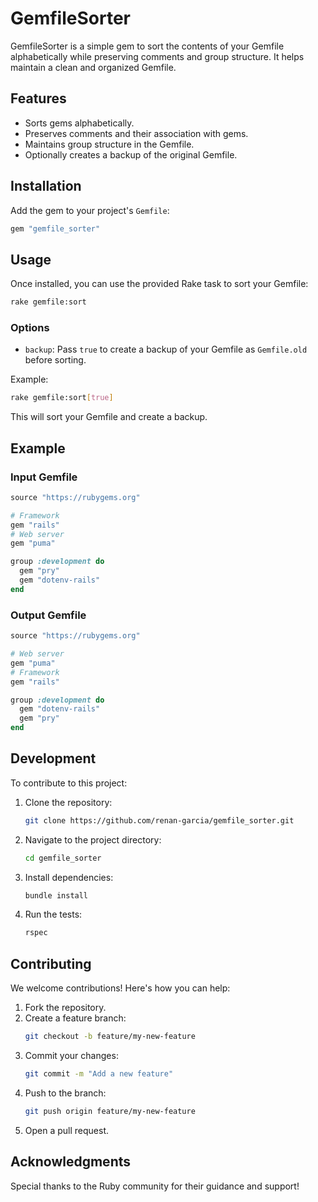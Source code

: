 # GemfileSorter

GemfileSorter is a simple gem to sort the contents of your Gemfile alphabetically while preserving comments and group structure. It helps maintain a clean and organized Gemfile.

## Features
* Sorts gems alphabetically.
* Preserves comments and their association with gems.
* Maintains group structure in the Gemfile.
* Optionally creates a backup of the original Gemfile.

## Installation
Add the gem to your project's `Gemfile`:

```ruby
gem "gemfile_sorter"
```

## Usage
Once installed, you can use the provided Rake task to sort your Gemfile:

```bash
rake gemfile:sort
```

### Options
* `backup`: Pass `true` to create a backup of your Gemfile as `Gemfile.old` before sorting.

Example:

```bash
rake gemfile:sort[true]
```

This will sort your Gemfile and create a backup.

## Example
### Input Gemfile
```ruby
source "https://rubygems.org"

# Framework
gem "rails"
# Web server
gem "puma"

group :development do
  gem "pry"
  gem "dotenv-rails"
end
```

### Output Gemfile
```ruby
source "https://rubygems.org"

# Web server
gem "puma"
# Framework
gem "rails"

group :development do
  gem "dotenv-rails"
  gem "pry"
end
```

## Development
To contribute to this project:

1. Clone the repository:
   ```bash
   git clone https://github.com/renan-garcia/gemfile_sorter.git
   ```
2. Navigate to the project directory:
   ```bash
   cd gemfile_sorter
   ```
3. Install dependencies:
   ```bash
   bundle install
   ```
4. Run the tests:
   ```bash
   rspec
   ```

## Contributing
We welcome contributions! Here's how you can help:

1. Fork the repository.
2. Create a feature branch:
   ```bash
   git checkout -b feature/my-new-feature
   ```
3. Commit your changes:
   ```bash
   git commit -m "Add a new feature"
   ```
4. Push to the branch:
   ```bash
   git push origin feature/my-new-feature
   ```
5. Open a pull request.

## Acknowledgments
Special thanks to the Ruby community for their guidance and support!
